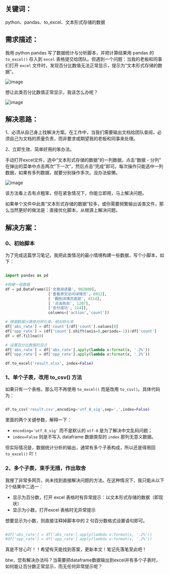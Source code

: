 ## **关键词**：

python、pandas、to_excel、文本形式存储的数据

## **需求描述**：

我用 python pandas 写了数据统计与分析脚本，并把计算结果用 pandas 的 `to_excel()` 存入到 `excel` 表格提交给团队。但遇到一个问题：当我的老板和同事们打开 `excel` 文件时，发现百分比数值无法正常显示，提示为“文本形式存储的数据”。

![image](https://user-gold-cdn.xitu.io/2019/9/10/16d1ab6070cf5ab4?w=822&h=239&f=png&s=37958)


想让此类百分比数值正常显示，我该怎么办呢？

![image](https://user-gold-cdn.xitu.io/2019/9/10/16d1ab6070d7ca60?w=725&h=216&f=png&s=31819)


## **解决思路**：

1、必须从自己身上找解决方案。在工作中，当我们需要输出文档给团队查阅，必须自己为文档的质量负责，而非要求或期望我的老板和同事来处理。


2、立即生效、简单好用的笨办法。

手动打开excel文件，选中“文本形式存储的数据”的一列数据，点击“数据 - 分列” 在弹出的菜单中点击两次“下一次”，然后点击“完成”即可。每次操作只能选中一列数据，如果有多列数据，就要分别操作多次。没办法偷懒。

![image](https://user-gold-cdn.xitu.io/2019/9/10/16d1ab6070f121f7?w=874&h=745&f=png&s=94642)

该方法看上去有点粗笨，但在紧急情况下，你能立即用，马上解决问题。

如果单个文件中此类“文本形式存储的数据”较多，或你需要频繁输出该类文件，那么当然更好的做法是：直接优化脚本，从根源上解决问题。

## **解决方案**：

### 0、初始脚本

为了完成这篇学习笔记，我把此类情况的最小情境构建一些数据，写个小脚本，如下：

```python

import pandas as pd

#构建一组数据
df = pd.DataFrame([['文章阅读量', 982000], 
                   ['查看原文访问详情页', 8912], 
                   [ '翻到详情页底部', 4514], 
                   [ '点击购买', 1207], 
                   ['支付成功', 124]],
                   columns=['action','count'])

# 根据数据计算绝对转化率、相对转化率
df['abs_rate'] = df['count']/df['count'].values[0]
df['opp_rate'] = (df['count'].shift(axis=0,periods=-1))/df['count']
df = df.fillna(0)

# 设置百分比数据的显示
df['abs_rate'] = df['abs_rate'].apply(lambda x:format(x, '.2%'))
df['opp_rate'] = df['opp_rate'].apply(lambda x:format(x, '.2%'))

df.to_excel('result.xlsx', index=False)

```

### 1、单个子表，改用 to_csv() 方法

如果只有一个表格，那么可不再使用 `to_excel()` 而是改用 `to_csv()`。具体代码为：

```python

df.to_csv('result.csv',encoding='utf_8_sig',sep=',',index=False)

```

里面的两个关键参数，解释一下：
- `encoding='utf_8_sig'` 而不是默认的 `utf-8` 是为了解决中文乱码问题；
- `index=False` 则是不写入 dataframe 数据类型的 `index` 那列无意义数据。

但实际情况是，数据统计分析的输出，通常有多个子表构成，所以还是得用回 `to_excel()` 吖！

### 2、多个子表，束手无措，作出取舍

我搜了非常多网页，尚未找到直接解决问题的方法。在这种情况下，我只能从以下2个结果中二选一：

- 显示为百分数，打开 excel 表格时有异常提示：以文本形式存储的数据（即现状）
- 显示为小数，打开excel 表格时无异常提示

想要显示为小数，则直接注释掉脚本中的 2 句百分数格式设置语句即可。

```python

#df['abs_rate'] = df['abs_rate'].apply(lambda x:format(x, '.2%'))
#df['opp_rate'] = df['opp_rate'].apply(lambda x:format(x, '.2%'))

```

真是不甘心吖！！希望有天能找到答案，更新本文！笔记先落笔至此吧！

btw，您有解决办法吗？当需要把dataframe数据输出到excel并有多个子表时，如何能让百分数正常显示，而无任何异常提示呢？

